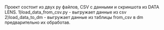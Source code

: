 Проект состоит из двух py файлов, CSV с данными и скриншота из DATA LENS.
1)load_data_from_csv.py - выгружает данные из csv
2)load_data_to_dm - выгружает данные из таблицы from_csv в dm предварительно их обработав.
